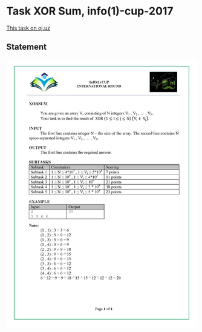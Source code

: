 # Task XOR Sum, info(1)-cup-2017
[This task on oj.uz](https://oj.uz/problem/view/info1cup17_xorsum)
## Statement
![statement](https://github.com/BagritsevichStepan/info1-cup/blob/main/XOR%20Sum/statement.jpg?raw=true)
